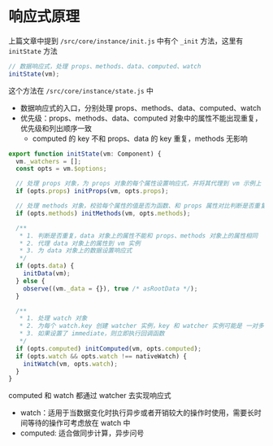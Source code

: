 # 响应式原理

上篇文章中提到 `/src/core/instance/init.js` 中有个 `_init` 方法，这里有 `initState` 方法

```js
// 数据响应式，处理 props、methods、data、computed、watch
initState(vm);
```

这个方法在 `/src/core/instance/state.js` 中

- 数据响应式的入口，分别处理 props、methods、data、computed、watch
- 优先级：props、methods、data、computed 对象中的属性不能出现重复，优先级和列出顺序一致
  - computed 的 key 不和 props、data 的 key 重复，methods 无影响

```js
export function initState(vm: Component) {
  vm._watchers = [];
  const opts = vm.$options;

  // 处理 props 对象，为 props 对象的每个属性设置响应式，并将其代理到 vm 示例上
  if (opts.props) initProps(vm, opts.props);

  // 处理 methods 对象，校验每个属性的值是否为函数、和 props 属性对比判断是否重复，最后得到 vm[key] = methods[key]
  if (opts.methods) initMethods(vm, opts.methods);

  /**
   * 1. 判断是否重复，data 对象上的属性不能和 props、methods 对象上的属性相同
   * 2. 代理 data 对象上的属性到 vm 实例
   * 3. 为 data 对象上的数据设置响应式
   */
  if (opts.data) {
    initData(vm);
  } else {
    observe((vm._data = {}), true /* asRootData */);
  }

  /**
   * 1. 处理 watch 对象
   * 2. 为每个 watch.key 创建 watcher 实例，key 和 watcher 实例可能是 一对多 的关系
   * 3. 如果设置了 immediate，则立即执行回调函数
   */
  if (opts.computed) initComputed(vm, opts.computed);
  if (opts.watch && opts.watch !== nativeWatch) {
    initWatch(vm, opts.watch);
  }
}
```

computed 和 watch 都通过 watcher 去实现响应式

- watch：适用于当数据变化时执行异步或者开销较大的操作时使用，需要长时间等待的操作可考虑放在 watch 中
- computed: 适合做同步计算，异步问号

